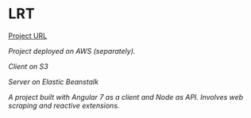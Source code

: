 # LRT
[Project URL](http://lrt-angular-node.s3-website.eu-central-1.amazonaws.com/)

*Project deployed on AWS (separately).*

*Client on S3*

*Server on Elastic Beanstalk*

*A project built with Angular 7 as a client and Node as API.
Involves web scraping and reactive extensions.*


